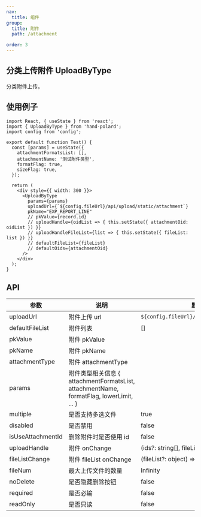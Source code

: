 ```yaml
---
nav:
  title: 组件
group:
  title: 附件
  path: /attachment

order: 3
---
```


## 分类上传附件 UploadByType

分类附件上传。

## 使用例子

```tsx
import React, { useState } from 'react';
import { UploadByType } from 'hand-polard';
import config from 'config';

export default function Test() {
  const [params] = useState({
    attachmentFormatsList: [],
    attachmentName: '测试附件类型',
    formatFlag: true,
    sizeFlag: true,
  });

  return (
    <div style={{ width: 300 }}>
      <UploadByType
        params={params}
        uploadUrl={`${config.fileUrl}/api/upload/static/attachment`}
        pkName="EXP_REPORT_LINE"
        // pkValue={record.id}
        // uploadHandle={oidList => { this.setState({ attachmentOid: oidList }) }}
        // uploadHandleFileList={list => { this.setState({ fileList: list }) }}
        // defaultFileList={fileList}
        // defaultOids={attachmentOid}
      />
    </div>
  );
}
```

## API

| 参数              | 说明                                                                                    | 默认值                                      |
| ----------------- | --------------------------------------------------------------------------------------- | ------------------------------------------- |
| uploadUrl         | 附件上传 url                                                                            | `${config.fileUrl}/api/upload/attachment`   |
| defaultFileList   | 附件列表                                                                                | []                                          |
| pkValue           | 附件 pkValue                                                                            |                                             |
| pkName            | 附件 pkName                                                                             |                                             |
| attachmentType    | 附件 attachmentType                                                                     |                                             |
| params            | 附件类型相关信息 { attachmentFormatsList, attachmentName, formatFlag, lowerLimit, ... } |                                             |
| multiple          | 是否支持多选文件                                                                        | true                                        |
| disabled          | 是否禁用                                                                                | false                                       |
| isUseAttachmentId | 删除附件时是否使用 id                                                                   | false                                       |
| uploadHandle      | 附件 onChange                                                                           | (ids?: string[], fileList?: object) => void |
| fileListChange    | 附件 fileList onChange                                                                  | (fileList?: object) => void                 |
| fileNum           | 最大上传文件的数量                                                                      | Infinity                                    |
| noDelete          | 是否隐藏删除按钮                                                                        | false                                       |
| required          | 是否必输                                                                                | false                                       |
| readOnly          | 是否只读                                                                                | false                                       |
